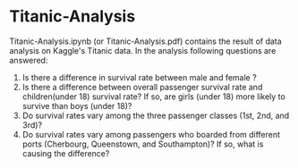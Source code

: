 # Titanic-Analysis
Titanic-Analysis.ipynb (or Titanic-Analysis.pdf) contains the result of data analysis on Kaggle's Titanic data. In the analysis following questions are answered:
1. Is there a difference in survival rate between male and female ?
2. Is there a difference between overall passenger survival rate and children(under 18) survival rate? If so, are girls (under 18) more likely to survive than boys (under 18)?
3. Do survival rates vary among the three passenger classes (1st, 2nd, and 3rd)?
4. Do survival rates vary among passengers who boarded from different ports (Cherbourg, Queenstown, and Southampton)? If so, what is causing the difference?
